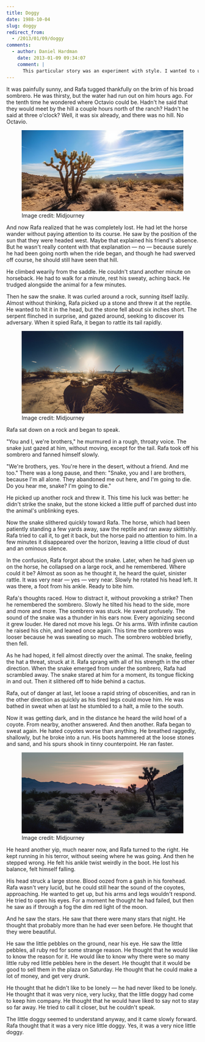 ```yaml
---
title: Doggy
date: 1988-10-04
slug: doggy
redirect_from:
  - /2013/01/09/doggy
comments:
  - author: Daniel Hardman
    date: 2013-01-09 09:34:07
    comment: |
      This particular story was an experiment with style. I wanted to use irony and voice in fresh ways. I think it turned out pretty well, although the bleak ending is not my favorite.
---
```

It was painfully sunny, and Rafa tugged thankfully on the brim of his broad sombrero. He was thirsty, but the water had run out on him hours ago. For the tenth time he wondered where Octavio could be. Hadn't he said that they would meet by the hill a couple hours north of the ranch? Hadn't he said at three o'clock? Well, it was six already, and there was no hill. No Octavio.

<figure><img alt="desert" src="assets/desert.jpg" /><figcaption>Image credit: Midjourney</figcaption></figure>

And now Rafa realized that he was completely lost. He had let the horse wander without paying attention to its course. He saw by the position of the sun that they were headed west. Maybe that explained his friend's absence. But he wasn't really content with that explanation &mdash; no &mdash; because surely he had been going north when the ride began, and though he had swerved off course, he should still have seen that hill.

He climbed wearily from the saddle. He couldn't stand another minute on horseback. He had to walk for a minute, rest his sweaty, aching back. He trudged alongside the animal for a few minutes.

Then he saw the snake. It was curled around a rock, sunning itself lazily. Almost without thinking, Rafa picked up a stone and threw it at the reptile. He wanted to hit it in the head, but the stone fell about six inches short. The serpent flinched in surprise, and gazed around, seeking to discover its adversary. When it spied Rafa, it began to rattle its tail rapidly.

<figure><img alt="rattlesnake" src="assets/rattlesnake.jpg" /><figcaption>Image credit: Midjourney</figcaption></figure>

Rafa sat down on a rock and began to speak.

"You and I, we're brothers," he murmured in a rough, throaty voice. The snake just gazed at him, without moving, except for the tail. Rafa took off his sombrero and fanned himself slowly.

"We're brothers, yes. You're here in the desert, without a friend. And me too." There was a long pause, and then: "Snake, you and I are brothers, because I'm all alone. They abandoned me out here, and I'm going to die. Do you hear me, snake? I'm going to die."

He picked up another rock and threw it. This time his luck was better: he didn't strike the snake, but the stone kicked a little puff of parched dust into the animal's unblinking eyes.

Now the snake slithered quickly toward Rafa. The horse, which had been patiently standing a few yards away, saw the reptile and ran away skittishly. Rafa tried to call it, to get it back, but the horse paid no attention to him. In a few minutes it disappeared over the horizon, leaving a little cloud of dust and an ominous silence.

In the confusion, Rafa forgot about the snake. Later, when he had given up on the horse, he collapsed on a large rock, and he remembered. Where could it be? Almost as soon as he thought it, he heard the quiet, sinister rattle. It was very near &mdash; yes &mdash; very near. Slowly he rotated his head left. It was there, a foot from his ankle. Ready to bite him.

Rafa's thoughts raced. How to distract it, without provoking a strike? Then he remembered the sombrero. Slowly he tilted his head to the side, more and more and more. The sombrero was stuck. He sweat profusely. The sound of the snake was a thunder in his ears now. Every agonizing second it grew louder. He dared not move his legs. Or his arms. With infinite caution he raised his chin, and leaned once again. This time the sombrero was looser because he was sweating so much. The sombrero wobbled briefly, then fell.

As he had hoped, it fell almost directly over the animal. The snake, feeling the hat a threat, struck at it. Rafa sprang with all of his strength in the other direction. When the snake emerged from under the sombrero, Rafa had scrambled away. The snake stared at him for a moment, its tongue flicking in and out. Then it slithered off to hide behind a cactus.

Rafa, out of danger at last, let loose a rapid string of obscenities, and ran in the other direction as quickly as his tired legs could move him. He was bathed in sweat when at last he stumbled to a halt, a mile to the south.

Now it was getting dark, and in the distance he heard the wild howl of a coyote. From nearby, another answered. And then another. Rafa began to sweat again. He hated coyotes worse than anything. He breathed raggedly, shallowly, but he broke into a run. His boots hammered at the loose stones and sand, and his spurs shook in tinny counterpoint. He ran faster.

<figure><img alt="coyotes" src="assets/coyotes.jpg" /><figcaption>Image credit: Midjourney</figcaption></figure>

He heard another yip, much nearer now, and Rafa turned to the right. He kept running in his terror, without seeing where he was going. And then he stepped wrong. He felt his ankle twist weirdly in the boot. He lost his balance, felt himself falling.

His head struck a large stone. Blood oozed from a gash in his forehead. Rafa wasn't very lucid, but he could still hear the sound of the coyotes, approaching. He wanted to get up, but his arms and legs wouldn't respond. He tried to open his eyes. For a moment he thought he had failed, but then he saw as if through a fog the dim red light of the moon.

And he saw the stars. He saw that there were many stars that night. He thought that probably more than he had ever seen before. He thought that they were beautiful.

He saw the little pebbles on the ground, near his eye. He saw the little pebbles, all ruby red for some strange reason. He thought that he would like to know the reason for it. He would like to know why there were so many little ruby red little pebbles here in the desert. He thought that it would be good to sell them in the plaza on Saturday. He thought that he could make a lot of money, and get very drunk.

He thought that he didn't like to be lonely &mdash; he had never liked to be lonely. He thought that it was very nice, very lucky, that the little doggy had come to keep him company. He thought that he would have liked to say not to stay so far away. He tried to call it closer, but he couldn't speak.

The little doggy seemed to understand anyway, and it came slowly forward. Rafa thought that it was a very nice little doggy. Yes, it was a very nice little doggy.
